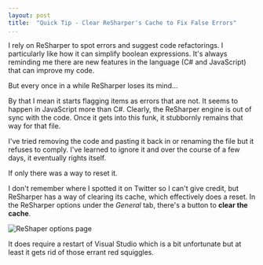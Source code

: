 ```yaml
---
layout: post  
title:  "Quick Tip - Clear ReSharper's Cache to Fix False Errors"  
...
```


I rely on ReSharper to spot errors and suggest code refactorings. I
particularly like how it can simplify boolean expressions. It's always
reminding me there are new features in the language (C\# and JavaScript)
that can improve my code.

But every once in a while ReSharper loses its mind...

By that I mean it starts flagging items as errors that are not. It seems
to happen in JavaScript more than C\#. Clearly, the ReSharper engine is
out of sync with the code. Once it gets into this funk, it stubbornly
remains that way for that file.

I've tried removing the code and pasting it back in or renaming the file
but it refuses to comply. I've learned to ignore it and over the course
of a few days, it eventually rights itself.

If only there was a way to reset it.

I don't remember where I spotted it on Twitter so I can't give credit,
but ReSharper has a way of clearing its cache, which effectively does a
reset. In the ReSharper options under the *General* tab, there's a
button to **clear the cache**.

![ReShaper options page](http://i.imgur.com/dcr4OpS.png)

It does require a restart of Visual Studio which is a bit unfortunate
but at least it gets rid of those errant red squiggles.
